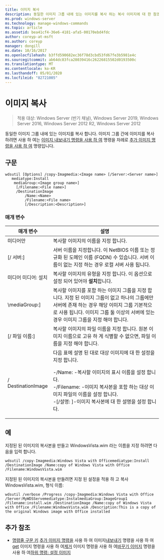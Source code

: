 ```yaml
---
title: 이미지 복사
description: 동일한 이미지 그룹 내에 있는 이미지를 복사 하는 복사 이미지에 대 한 참조 항목입니다.
ms.prod: windows-server
ms.technology: manage-windows-commands
ms.topic: article
ms.assetid: bea41cf4-36e6-4181-afa5-00170ebd4fdc
author: coreyp-at-msft
ms.author: coreyp
manager: dongill
ms.date: 10/16/2017
ms.openlocfilehash: b3ffd590682ec36f78d3cbd53fd67fe3b5981e4c
ms.sourcegitcommit: ab64dc83fca28039416c26226815502d0193500c
ms.translationtype: MT
ms.contentlocale: ko-KR
ms.lasthandoff: 05/01/2020
ms.locfileid: "82721005"
---
```

# <a name="copy-image"></a>이미지 복사

> 적용 대상: Windows Server (반기 채널), Windows Server 2019, Windows Server 2016, Windows Server 2012 R2, Windows Server 2012

동일한 이미지 그룹 내에 있는 이미지를 복사 합니다. 이미지 그룹 간에 이미지를 복사 하려면 사용 하 여는 [이미지 내보내기 명령을 사용 하 여](using-the-export-image-command.md) 명령을 차례로 [추가 이미지 명령을 사용 하 여](using-the-add-image-command.md) 명령입니다.

## <a name="syntax"></a>구문
```
wdsutil [Options] /copy-Imagmedia:<Image name> [/Server:<Server name>]
   mediatype:Install
    mediaGroup:<Image group name>]
     [/Filename:<File name>]
     /DestinationImage
         /Name:<Name>
         /Filename:<File name>
         [/Description:<Description>]
```
### <a name="parameters"></a>매개 변수
|매개 변수|설명|
|-------|--------|
미디어만<Image name>|복사할 이미지의 이름을 지정 합니다.|
|[/ 서버:<Server name>]|서버 이름을 지정합니다. 이 NetBIOS 이름 또는 정규화 된 도메인 이름 (FQDN) 수 있습니다. 서버 이름이 없는 지정 하는 경우 로컬 서버 사용 됩니다.|
미디어 미디어: 설치|복사할 이미지의 유형을 지정 합니다. 이 옵션으로 설정 되어 있어야 **설치**합니다.|
|\mediaGroup:<Image group name>]|복사할 이미지를 포함 하는 이미지 그룹을 지정 합니다. 지정 된 이미지 그룹이 없고 하나의 그룹에만 서버에 존재 하는 경우 해당 이미지 그룹 기본적으로 사용 됩니다. 이미지 그룹 둘 이상의 서버에 있는 경우 이미지 그룹을 지정 해야 합니다.|
|[/ 파일 이름:<Filename>]|복사할 이미지의 파일 이름을 지정 합니다. 원본 이미지 이름으로 고유 하 게 식별할 수 없으면, 파일 이름을 지정 해야 합니다.|
|/ DestinationImage|다음 표에 설명 된 대로 대상 이미지에 대 한 설정을 지정 합니다.<p>-/Name:<Name> -복사할 이미지의 표시 이름을 설정 합니다.<br />-/Filename:<Filename> -이미지 복사본을 포함 하는 대상 이미지 파일의 이름을 설정 합니다.<br />-[/설명: <Description>]-이미지 복사본에 대 한 설명을 설정 합니다.|
## <a name="examples"></a>예
지정된 된 이미지의 복사본을 만들고 WindowsVista.wim 라는 이름을 지정 하려면 다음을 입력 합니다.
```
wdsutil /copy-Imagmedia:Windows Vista with Officemediatype:Install /DestinationImage /Name:copy of Windows Vista with Office /Filename:WindowsVista.wim
```
지정된 된 이미지의 복사본을 만들려면 지정 된 설정을 적용 하 고 복사 WindowsVista.wim, 형식 이름:
```
wdsutil /verbose /Progress /copy-Imagmedia:Windows Vista with Office /Server:MyWDSServemediatype:InstalmediaGroup:ImageGroup1 
/Filename:install.wim /DestinationImage /Name:copy of Windows Vista with Office /Filename:WindowsVista.wim /Description:This is a copy of the original Windows image with Office installed
```
## <a name="additional-references"></a>추가 참조
- [명령줄 구문 키](command-line-syntax-key.md)
[추가 이미지 명령을](using-the-add-image-command.md)
사용 하 여 이미지[내보내기](using-the-export-image-command.md)
명령을 사용 하 여[get](using-the-get-image-command.md)
이미지 명령을 사용 하 여[제거](using-the-remove-image-command.md)
이미지 명령을 사용 하 여[바꾸기 이미지](using-the-replace-image-command.md)
명령을 사용 하 여[하위 명령: 설정 이미지](subcommand-set-image.md)
